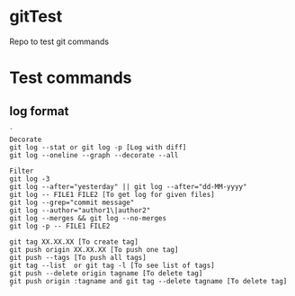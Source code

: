# gitTest
Repo to test git commands

# Test commands

## log format
    `
    Decorate
    git log --stat or git log -p [Log with diff]
    git log --oneline --graph --decorate --all

    Filter
    git log -3
    git log --after="yesterday" || git log --after="dd-MM-yyyy"
    git log -- FILE1 FILE2 [To get log for given files]
    git log --grep="commit message"
    git log --author="author1\|author2"
    git log --merges && git log --no-merges
    git log -p -- FILE1 FILE2

    git tag XX.XX.XX [To create tag]
    git push origin XX.XX.XX [To push one tag]
    git push --tags [To push all tags]
    git tag --list  or git tag -l [To see list of tags]
    git push --delete origin tagname [To delete tag]
    git push origin :tagname and git tag --delete tagname [To delete tag]
    `
